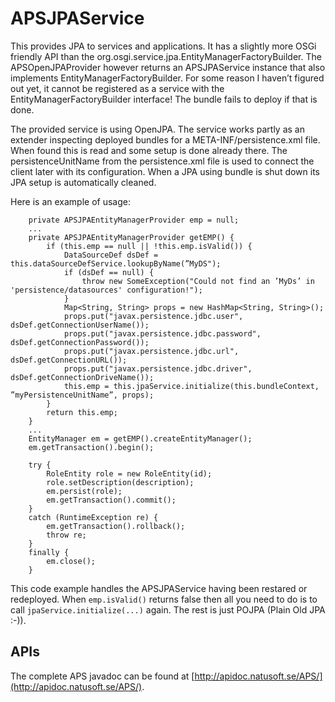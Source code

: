 # APSJPAService

This provides JPA to services and applications. It has a slightly more OSGi friendly API than the org.osgi.service.jpa.EntityManagerFactoryBuilder. The APSOpenJPAProvider however returns an APSJPAService instance that also implements EntityManagerFactoryBuilder. For some reason I haven’t figured out yet, it cannot be registered as a service with the EntityManagerFactoryBuilder interface! The bundle fails to deploy if that is done. 

The provided service is using OpenJPA. The service works partly as an extender inspecting deployed bundles for a META-INF/persistence.xml file. When found this is read and some setup is done already there. The persistenceUnitName from the persistence.xml file is used to connect the client later with its configuration. When a JPA using bundle is shut down its JPA setup is automatically cleaned.

Here is an example of usage:

		private APSJPAEntityManagerProvider emp = null;
		...
		private APSJPAEntityManagerProvider getEMP() {
		    if (this.emp == null || !this.emp.isValid()) {
                DataSourceDef dsDef = this.dataSourceDefService.lookupByName(”MyDS");
                if (dsDef == null) {
                    throw new SomeException("Could not find an ’MyDs’ in 'persistence/datasources' configuration!");
                }
                Map<String, String> props = new HashMap<String, String>();
                props.put("javax.persistence.jdbc.user", dsDef.getConnectionUserName());
                props.put("javax.persistence.jdbc.password", dsDef.getConnectionPassword());
                props.put("javax.persistence.jdbc.url", dsDef.getConnectionURL());
                props.put("javax.persistence.jdbc.driver", dsDef.getConnectionDriveName());
                this.emp = this.jpaService.initialize(this.bundleContext, ”myPersistenceUnitName”, props);
            }
            return this.emp;
        }
        ...
        EntityManager em = getEMP().createEntityManager();
        em.getTransaction().begin();

        try {
            RoleEntity role = new RoleEntity(id);
            role.setDescription(description);
            em.persist(role);
            em.getTransaction().commit();
        }
        catch (RuntimeException re) {
            em.getTransaction().rollback();
            throw re;
        }
        finally {
            em.close();
        }
            
This code example handles the APSJPAService having been restared or redeployed. When `emp.isValid()` returns false then all you need to do is to call `jpaService.initialize(...)` again. The rest is just POJPA (Plain Old JPA :-)). 

## APIs

The complete APS javadoc can be found at [http://apidoc.natusoft.se/APS/](http://apidoc.natusoft.se/APS/).

